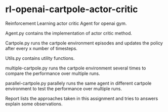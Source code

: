 # rl-openai-cartpole-actor-critic
Reinforcement Learning actor critic Agent for openai gym.

Agent.py contains the implementation of actor critic method.

Cartpole.py runs the cartpole environment episodes and updates the policy after every x number of timesteps.

Utils.py contains utility functions.

multiple-cartpole.py runs the cartpole environment several times to compare the performance over multiple runs. 

parallel-cartpole.py parallely runs the same agent in different cartpole environment to test the performance over multiple runs. 

Report lists the approaches taken in this assignment and tries to answers explain some observations.

